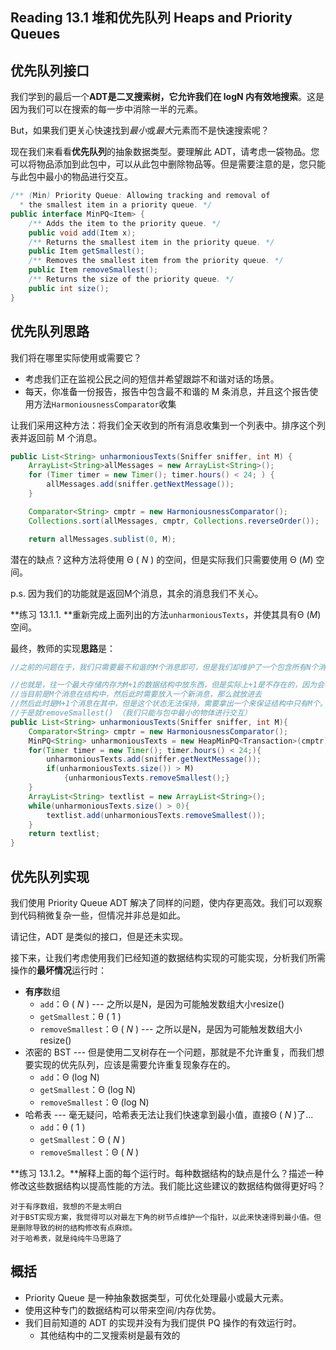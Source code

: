 ## Reading 13.1 堆和优先队列 Heaps and Priority Queues 

## 优先队列接口

我们学到的最后一个**ADT是二叉搜索树，它允许我们在 logN 内有效地搜索**。这是因为我们可以在搜索的每一步中消除一半的元素。

But，如果我们更关心快速找到*最小*或*最大*元素而不是快速搜索呢？

现在我们来看看**优先队列**的抽象数据类型。要理解此 ADT，请考虑一袋物品。您可以将物品添加到此包中，可以从此包中删除物品等。但是需要注意的是，您只能与此包中最小的物品进行交互。

```java
/** (Min) Priority Queue: Allowing tracking and removal of 
  * the smallest item in a priority queue. */
public interface MinPQ<Item> {
    /** Adds the item to the priority queue. */
    public void add(Item x);
    /** Returns the smallest item in the priority queue. */
    public Item getSmallest();
    /** Removes the smallest item from the priority queue. */
    public Item removeSmallest();
    /** Returns the size of the priority queue. */
    public int size();
}
```

## 优先队列思路

我们将在哪里实际使用或需要它？

- 考虑我们正在监视公民之间的短信并希望跟踪不和谐对话的场景。
- 每天，你准备一份报告，报告中包含最不和谐的 M 条消息，并且这个报告使用方法`HarmoniousnessComparator`收集

让我们采用这种方法：将我们全天收到的所有消息收集到一个列表中。排序这个列表并返回前 M 个消息。

```java
public List<String> unharmoniousTexts(Sniffer sniffer, int M) {
    ArrayList<String>allMessages = new ArrayList<String>();
    for (Timer timer = new Timer(); timer.hours() < 24; ) {
        allMessages.add(sniffer.getNextMessage());
    }

    Comparator<String> cmptr = new HarmoniousnessComparator();
    Collections.sort(allMessages, cmptr, Collections.reverseOrder());

    return allMessages.sublist(0, M);
```

潜在的缺点？这种方法将使用 Θ ( *N* ) 的空间，但是实际我们只需要使用 Θ (*M*) 空间。

p.s. 因为我们的功能就是返回M个消息，其余的消息我们不关心。

**练习 13.1.1. **重新完成上面列出的方法`unharmoniousTexts`，并使其具有Θ (*M*)空间。

最终，教师的实现**思路**是：

```java
//之前的问题在于，我们只需要最不和谐的M个消息即可，但是我们却维护了一个包含所有N个消息的数组链表。所以我们需要改良的部分在于不要其余的 N - M 个消息

//也就是，往一个最大存储内存为M+1的数据结构中放东西，但是实际上+1是不存在的，因为会被排出，比如：
//当目前是M个消息在结构中，然后此时需要放入一个新消息，那么就放进去
//然后此时是M+1个消息在其中，但是这个状态无法保持，需要拿出一个来保证结构中只有M个。
//于是就removeSmallest() （我们只能与包中最小的物体进行交互）
public List<String> unharmoniousTexts(Sniffer sniffer, int M){
    Comparator<String> cmptr = new HarmoniousnessComparator();
    MinPQ<String> unharmoniousTexts = new HeapMinPQ<Transaction>(cmptr);
    for(Timer timer = new Timer(); timer.hours() < 24;){
        unharmoniousTexts.add(sniffer.getNextMessage());
        if(unharmoniousTexts.size()) > M)
        	{unharmoniousTexts.removeSmallest();}
    }
    ArrayList<String> textlist = new ArrayList<String>();
    while(unharmoniousTexts.size() > 0){
        textlist.add(unharmoniousTexts.removeSmallest());
    }
    return textlist;
}
```

## 优先队列实现

我们使用 Priority Queue ADT 解决了同样的问题，使内存更高效。我们可以观察到代码稍微复杂一些，但情况并非总是如此。

请记住，ADT 是类似的接口，但是还未实现。

接下来，让我们考虑使用我们已经知道的数据结构实现的可能实现，分析我们所需操作的**最坏情况**运行时：

- **有序**数组
  - `add`：Θ ( *N* ) --- 之所以是N，是因为可能触发数组大小resize()
  - `getSmallest`：θ ( 1 )
  - `removeSmallest`：Θ ( *N* ) --- 之所以是N，是因为可能触发数组大小resize()
- 浓密的 BST --- 但是使用二叉树存在一个问题，那就是不允许重复，而我们想要实现的优先队列，应该是需要允许重复现象存在的。
  - `add`：Θ (log N)
  - `getSmallest`：Θ (log N)
  - `removeSmallest`：Θ (log N)
- 哈希表 --- 毫无疑问，哈希表无法让我们快速拿到最小值，直接Θ ( *N* )了...
  - `add`：θ ( 1 )
  - `getSmallest`：Θ ( *N* )
  - `removeSmallest`：Θ ( *N* )

**练习 13.1.2。**解释上面的每个运行时。每种数据结构的缺点是什么？描述一种修改这些数据结构以提高性能的方法。我们能比这些建议的数据结构做得更好吗？

```apl
对于有序数组，我想的不是太明白
对于BST实现方案，我觉得可以对最左下角的树节点维护一个指针，以此来快速得到最小值。但是删除导致的树的结构修改有点麻烦。
对于哈希表，就是纯纯牛马思路了
```

## 概括

- Priority Queue 是一种抽象数据类型，可优化处理最小或最大元素。
- 使用这种专门的数据结构可以带来空间/内存优势。
- 我们目前知道的 ADT 的实现并没有为我们提供 PQ 操作的有效运行时。
  - 其他结构中的二叉搜索树是最有效的















